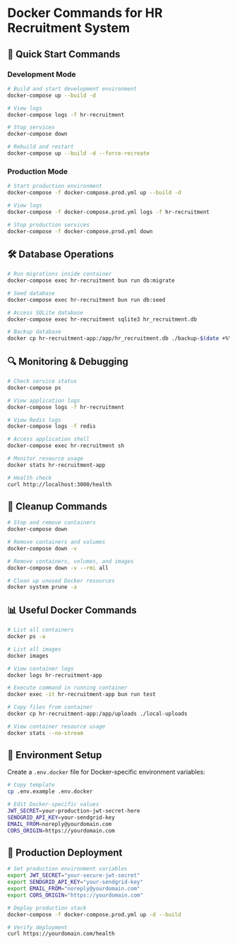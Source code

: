 # Docker Commands for HR Recruitment System

## 🚀 Quick Start Commands

### Development Mode

```bash
# Build and start development environment
docker-compose up --build -d

# View logs
docker-compose logs -f hr-recruitment

# Stop services
docker-compose down

# Rebuild and restart
docker-compose up --build -d --force-recreate
```

### Production Mode

```bash
# Start production environment
docker-compose -f docker-compose.prod.yml up --build -d

# View logs
docker-compose -f docker-compose.prod.yml logs -f hr-recruitment

# Stop production services
docker-compose -f docker-compose.prod.yml down
```

## 🛠️ Database Operations

```bash
# Run migrations inside container
docker-compose exec hr-recruitment bun run db:migrate

# Seed database
docker-compose exec hr-recruitment bun run db:seed

# Access SQLite database
docker-compose exec hr-recruitment sqlite3 hr_recruitment.db

# Backup database
docker cp hr-recruitment-app:/app/hr_recruitment.db ./backup-$(date +%Y%m%d).db
```

## 🔍 Monitoring & Debugging

```bash
# Check service status
docker-compose ps

# View application logs
docker-compose logs -f hr-recruitment

# View Redis logs
docker-compose logs -f redis

# Access application shell
docker-compose exec hr-recruitment sh

# Monitor resource usage
docker stats hr-recruitment-app

# Health check
curl http://localhost:3000/health
```

## 🧹 Cleanup Commands

```bash
# Stop and remove containers
docker-compose down

# Remove containers and volumes
docker-compose down -v

# Remove containers, volumes, and images
docker-compose down -v --rmi all

# Clean up unused Docker resources
docker system prune -a
```

## 📊 Useful Docker Commands

```bash
# List all containers
docker ps -a

# List all images
docker images

# View container logs
docker logs hr-recruitment-app

# Execute command in running container
docker exec -it hr-recruitment-app bun run test

# Copy files from container
docker cp hr-recruitment-app:/app/uploads ./local-uploads

# View container resource usage
docker stats --no-stream
```

## 🔧 Environment Setup

Create a `.env.docker` file for Docker-specific environment variables:

```bash
# Copy template
cp .env.example .env.docker

# Edit Docker-specific values
JWT_SECRET=your-production-jwt-secret-here
SENDGRID_API_KEY=your-sendgrid-key
EMAIL_FROM=noreply@yourdomain.com
CORS_ORIGIN=https://yourdomain.com
```

## 🚀 Production Deployment

```bash
# Set production environment variables
export JWT_SECRET="your-secure-jwt-secret"
export SENDGRID_API_KEY="your-sendgrid-key"
export EMAIL_FROM="noreply@yourdomain.com"
export CORS_ORIGIN="https://yourdomain.com"

# Deploy production stack
docker-compose -f docker-compose.prod.yml up -d --build

# Verify deployment
curl https://yourdomain.com/health
```